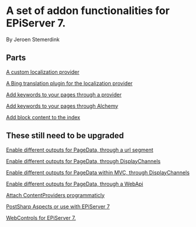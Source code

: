 ﻿# A set of addon functionalities for EPiServer 7. 

By Jeroen Stemerdink

## Parts

[A custom localization provider](EPiServer.Libraries.Localization/README.md)

[A Bing translation plugin for the localization provider](EPi.Libraries.Localization.Bing/README.md)

[Add keywords to your pages through a provider](EPiServer.Libraries.SEO/README.md)

[Add keywords to your pages through Alchemy](EPiServer.Libraries.SEO.Alchemy/README.md)

[Add block content to the index](EPiServer.Libraries.BlockSearch/README.md)

## These still need to be upgraded

[Enable different outputs for PageData, through a url segment](EPiServer.Libraries.Output/README.md)

[Enable different outputs for PageData, through DisplayChannels](EPiServer.Libraries.Output.Channels/README.md)

[Enable different outputs for PageData within MVC, through DisplayChannels](EPiServer.Libraries.Mvc.Output.Channels/README.md)

[Enable different outputs for PageData, through a WebApi](EPiServer.Libraries.WebApi.Output/README.md)

[Attach ContentProviders programmaticly](EPiServer.Libraries.ContentProviders/README.md)

[PostSharp Aspects or use with EPiServer 7](EPiServer.Libraries.Aspects/README.md)

[WebControls for EPiServer 7. ](EPiServer.Libraries.Controls/README.md)



